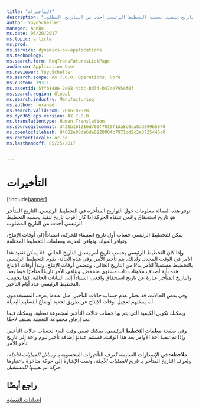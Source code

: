 ```yaml
---
title: "التأخيرات"
description: "توفر هذه المقالة معلومات حول التواريخ المتأخرة في التخطيط الرئيسي. التاريخ المتأخر هو تاريخ استحقاق واقعي تتلقاه الحركة إذا كان أقرب تاريخ تنفيذ يحسبه التخطيط الرئيسي أحدث من التاريخ المطلوب."
author: YuyuScheller
manager: AnnBe
ms.date: 06/20/2017
ms.topic: article
ms.prod: 
ms.service: dynamics-ax-applications
ms.technology: 
ms.search.form: ReqTransFuturesListPage
audience: Application User
ms.reviewer: YuyuScheller
ms.search.scope: AX 7.0.0, Operations, Core
ms.custom: 19311
ms.assetid: 5ffb1486-2e08-4cdc-bd34-b47ae795ef0f
ms.search.region: Global
ms.search.industry: Manufacturing
ms.author: roxanad
ms.search.validFrom: 2016-02-28
ms.dyn365.ops.version: AX 7.0.0
ms.translationtype: Human Translation
ms.sourcegitcommit: d421b161216d700f7819f1da8c0ca8ad089b5670
ms.openlocfilehash: 84682e08da6da8928004c7971cd2c2a3725446c0
ms.contentlocale: ar-sa
ms.lasthandoff: 05/25/2017


---
```


# <a name="delays"></a>التأخيرات

[!include[banner](../includes/banner.md)]


توفر هذه المقالة معلومات حول التواريخ المتأخرة في التخطيط الرئيسي. التاريخ المتأخر هو تاريخ استحقاق واقعي تتلقاه الحركة إذا كان أقرب تاريخ تنفيذ يحسبه التخطيط الرئيسي أحدث من التاريخ المطلوب.

يمكن للتخطيط الرئيسي حساب أول تاريخ استيفاء للحركة، استناداً إلى أوقات الإنتاج، وتوافر المواد، وتوافر القدرة، ومعلمات التخطيط المختلفة. 

وإذا كان التخطيط الرئيسي يحسب تاريخ أمر يسبق التاريخ الحالي، فلا يمكن تنفيذ هذا الأمر في الوقت المحدد. ولذلك، يتم تأخير الأمر. وفي هذه الحالة، يقوم التخطيط الرئيسي بالتخطيط مستقبلاً للأمر بدءًا من التاريخ الحالي، ويتضمن أوقات الإنتاج. وتبدأ أوقات الإنتاج هذه بأية أصناف مكونات ذات مستوى منخفض. ويتلقى الأمر تاريخًا متأخرًا فيما بعد. والتاريخ المتأخر عبارة عن تاريخ استحقاق واقعي، استناداً إلى البيانات الحالية. كما يحسب التخطيط الرئيسي عدد أيام التأخير. 

وفي بعض الحالات، قد تختار عدم حساب حالات التأخير، مثل عندما يعرف المستخدمون أنه يمكنهم تعجيل أوقات الإنتاج عن طريق تحديد أوضاع التسليم البديلة. 

ويمكنك تكوين الكيفية التي يتم بها حساب حالات التأخير لمجموعة تغطية. ويمكنك فيما بعد إرفاق مجموعة التغطية بصنف لاحقًا. 

وفي صفحة **معلمات التخطيط الرئيسي**، يمكنك تعيين وقت البدء لحساب حالات التأخير. وإذا تم تنفيذ أحد الأوامر بعد هذا الوقت، فستتم عندئذٍ إضافة تأخير ليوم واحد إلى تاريخ تأخر الأمر. 

**ملاحظة:** في الإصدارات السابقة، تُعرف التأخيرات المحسوبة بـ *رسائل العمليات الآجلة*، ويُعرف التاريخ المتأخر بـ *تاريخ العمليات الآجلة*، وتمت الإشارة إلى حركة متأخرة باعتبارها *حركة تم تعيينها للمستقبل*.

<a name="see-also"></a>راجع أيضًا
--------

[إعدادات التغطية](coverage-settings.md)




